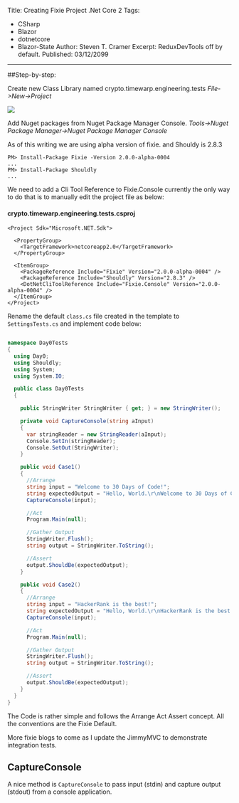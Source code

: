 Title: Creating Fixie Project .Net Core 2
Tags: 
  - CSharp 
  - Blazor 
  - dotnetcore 
  - Blazor-State
Author: Steven T. Cramer
Excerpt: ReduxDevTools off by default. 
Published: 03/12/2099
---


##Step-by-step:

Create new Class Library named crypto.timewarp.engineering.tests 
*File->New->Project*

![](/content/images/2018/01/image-22.png)

Add Nuget packages from Nuget Package Manager Console. 
*Tools->Nuget Package Manager->Nuget Package Manager Console*

As of this writing we are using alpha version of fixie.
and Shouldy is 2.8.3

```
PM> Install-Package Fixie -Version 2.0.0-alpha-0004
...
PM> Install-Package Shouldly
...
```

We need to add a Cli Tool Reference to Fixie.Console currently the only way to do that is to manually edit the project file as below:

#### crypto.timewarp.engineering.tests.csproj

```
<Project Sdk="Microsoft.NET.Sdk">

  <PropertyGroup>
    <TargetFramework>netcoreapp2.0</TargetFramework>
  </PropertyGroup>

  <ItemGroup>
    <PackageReference Include="Fixie" Version="2.0.0-alpha-0004" />
    <PackageReference Include="Shouldly" Version="2.8.3" />
    <DotNetCliToolReference Include="Fixie.Console" Version="2.0.0-alpha-0004" />
  </ItemGroup>
</Project>
```
Rename the default `class.cs` file created in the template to `SettingsTests.cs` and implement code below:

```csharp

namespace Day0Tests
{
  using Day0;
  using Shouldly;
  using System;
  using System.IO;

  public class Day0Tests
  {

    public StringWriter StringWriter { get; } = new StringWriter();

    private void CaptureConsole(string aInput)
    {
      var stringReader = new StringReader(aInput);
      Console.SetIn(stringReader);
      Console.SetOut(StringWriter);
    }

    public void Case1()
    {
      //Arrange
      string input = "Welcome to 30 Days of Code!";
      string expectedOutput = "Hello, World.\r\nWelcome to 30 Days of Code!\r\n";
      CaptureConsole(input);

      //Act
      Program.Main(null);

      //Gather Output
      StringWriter.Flush();
      string output = StringWriter.ToString();

      //Assert
      output.ShouldBe(expectedOutput);
    }

    public void Case2()
    {
      //Arrange
      string input = "HackerRank is the best!";
      string expectedOutput = "Hello, World.\r\nHackerRank is the best!\r\n";
      CaptureConsole(input);

      //Act
      Program.Main(null);

      //Gather Output
      StringWriter.Flush();
      string output = StringWriter.ToString();

      //Assert
      output.ShouldBe(expectedOutput);
    }
  }
}
```

The Code is rather simple and follows the Arrange Act Assert concept.  All the conventions are the Fixie Default.

More fixie blogs to come as I update the JimmyMVC to demonstrate integration tests.

## CaptureConsole
A nice method is `CaptureConsole` to pass input (stdin) and capture output (stdout) from a console application.

